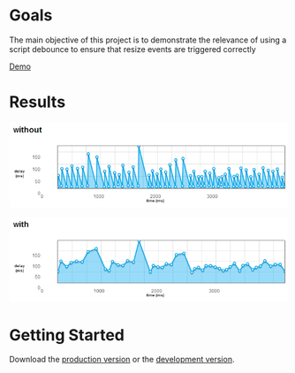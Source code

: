 # Goals

The main objective of this project is to demonstrate the relevance of using a script debounce to ensure that resize events are triggered correctly

[Demo](http://jfroffice.github.com/jquery.trueresize/demo/)

# Results

![logo!](https://github.com/jfroffice/jquery.trueresize/raw/master/img/without.png)

![logo!](https://github.com/jfroffice/jquery.trueresize/raw/master/img/with.png)

# Getting Started

Download the [production version][min] or the [development version][max].

[min]: https://raw.github.com/jfroffice/jquery.trueresize/master/dist/jquery.trueresize.min.js
[max]: https://raw.github.com/jfroffice/jquery.trueresize/master/dist/jquery.trueresize.js

